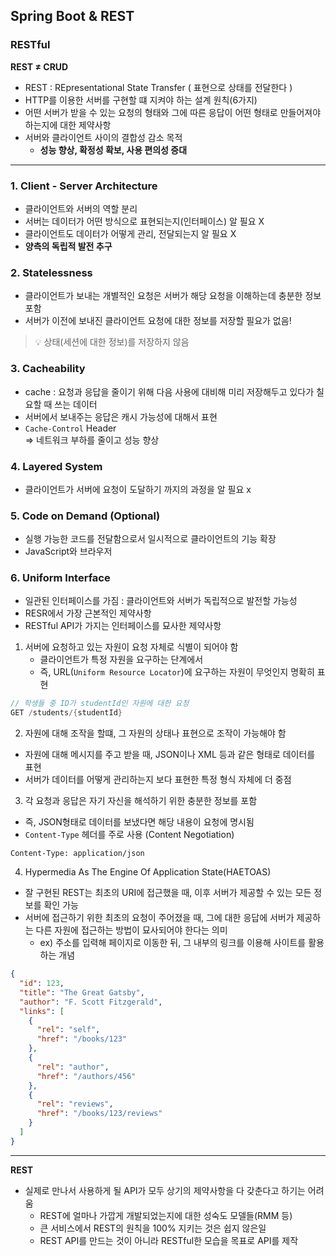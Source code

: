 ## Spring Boot & REST 
### RESTful
**REST **≠** CRUD**
- REST : REpresentational State Transfer ( 표현으로 상태를 전달한다 )
- HTTP를 이용한 서버를 구현할 떄 지켜야 하는 설계 원칙(6가지)
- 어떤 서버가 받을 수 있는 요청의 형태와 그에 따른 응답이 어떤 형태로 만들어져야 하는지에 대한 제약사항
- 서버와 클라이언트 사이의 결합성 감소 목적
  - **성능 향상, 확정성 확보, 사용 편의성 증대** 
---
### 1. Client - Server Architecture
- 클라이언트와 서버의 역할 분리
- 서버는 데이터가 어떤 방식으로 표현되는지(인터페이스) 알 필요 X
- 클라이언트도 데이터가 어떻게 관리, 전달되는지 알 필요 X
- **양측의 독립적 발전 추구**


### 2. Statelessness
- 클라이언트가 보내는 개별적인 요청은 서버가 해당 요청을 이해하는데 충분한 정보 포함
- 서버가 이전에 보내진 클라이언트 요청에 대한 정보를 저장할 필요가 없음!
> 💡 상태(세션에 대한 정보)를 저장하지 않음 


### 3. Cacheability
- cache : 요청과 응답을 줄이기 위해 다음 사용에 대비해 미리 저장해두고 있다가 칠요할 때 쓰는 데이터
- 서버에서 보내주는 응답은 캐시 가능성에 대해서 표현
- `Cache-Control` Header   
=> 네트워크 부하를 줄이고 성능 향상


### 4. Layered System
- 클라이언트가 서버에 요청이 도달하기 까지의 과정을 알 필요 x


### 5. Code on Demand (Optional)
- 실행 가능한 코드를 전달함으로서 일시적으로 클라이언트의 기능 확장
- JavaScript와 브라우저

### 6. Uniform Interface
- 일관된 인터페이스를 가짐 : 클라이언트와 서버가 독립적으로 발전할 가능성
- RESR에서 가장 근본적인 제약사항
- RESTful API가 가지는 인터페이스를 묘사한 제약사항
1. 서버에 요청하고 있는 자원이 요청 자체로 식별이 되어야 함
   -  클라이언트가 특정 자원을 요구하는 단계에서
   - 즉, URL(`Uniform Resource Locator`)에 요구하는 자원이 무엇인지 명확히 표현
```java
// 학생들 중 ID가 studentId인 자원에 대한 요청
GET /students/{studentId}
```
2. 자원에 대해 조작을 할떄, 그 자원의 상태나 표현으로 조작이 가능해야 함
  - 자원에 대해 메시지를 주고 받을 때, JSON이나 XML 등과 같은 형태로 데이터를 표현
  - 서버가 데이터를 어떻게 관리하는지 보다 표현한 특정 형식 자체에 더 중점

3. 각 요청과 응답은 자기 자신을 해석하기 위한 충분한 정보를 포함
  - 즉, JSON형태로 데이터를 보냈다면 해당 내용이 요청에 명시됨
  - `Content-Type` 헤더를 주로 사용 (Content Negotiation)
```text
Content-Type: application/json
```
4. Hypermedia As The Engine Of Application State(HAETOAS) 
  - 잘 구현된 REST는 최초의 URI에 접근했을 때, 이후 서버가 제공할 수 있는 모든 정보를 확인 가능
  - 서버에 접근하기 위한 최초의 요청이 주어졌을 때, 그에 대한 응답에 서버가 제공하는 다른 자원에 접근하는 방법이 묘사되어야 한다는 의미
    - ex) 주소를 입력해 페이지로 이동한 뒤, 그 내부의 링크를 이용해 사이트를 활용하는 개념
```json
{
  "id": 123,
  "title": "The Great Gatsby",
  "author": "F. Scott Fitzgerald",
  "links": [
    {
      "rel": "self",
      "href": "/books/123"
    },
    {
      "rel": "author",
      "href": "/authors/456"
    },
    {
      "rel": "reviews",
      "href": "/books/123/reviews"
    }
  ]
}
```
---
**REST**
- 실제로 만나서 사용하게 될 API가 모두 상기의 제약사항을 다 갖춘다고 하기는 어려움
  - REST에 얼마나 가깝게 개발되었는지에 대한 성숙도 모델들(RMM 등)
  - 큰 서비스에서 REST의 원칙을 100% 지키는 것은 쉽지 않은일
  - REST API를 만드는 것이 아니라 RESTful한 모습을 목표로 API를 제작
